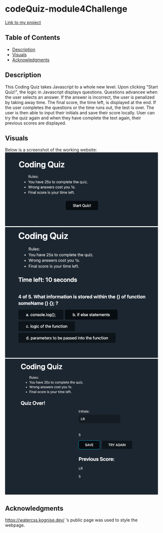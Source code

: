 # codeQuiz-module4Challenge
[Link to my project](htttps://#)

## Table of Contents
 - [Description](#description)
 - [Visuals](#visuals)
 - [Acknowledgments](#Acknowledgments)

## Description
This Coding Quiz takes Javascript to a whole new level. Upon clicking "Start Quiz!", the logic in Javascript displays questions. Questions advancee when the user selects an answer. If the answer is incorrect, the user is penalized by taking away time. The final score, the time left, is displayed at the end. If the user completes the questions or the time runs out, the test is over. The user is then able to input their initials and save their score locally. User can try the quiz again and when they have complete the text again, their previous scores are displayed.


## Visuals
Below is a screenshot of the working website:
![Webpage Screenshot](images/codequizstartpage.png)
![Webpage Screenshot](images/codequizmidquestion.png)
![Webpage Screenshot](images/codequizendpage.png)

## Acknowledgments

https://watercss.kognise.dev/ 's public page was used to style the webpage. 